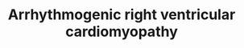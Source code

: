 ---
annotations:
- id: DOID:0050431
  parent: cardiovascular system disease
  type: Disease Ontology
  value: arrhythmogenic right ventricular cardiomyopathy
- id: PW:0001035
  parent: disease pathway
  type: Pathway Ontology
  value: arrhythmogenic right ventricular cardiomyopathy pathway
authors:
- Nsalomonis
- Khanspers
- MaintBot
- Christine Chichester
- AlexanderPico
- Fehrhart
- AMTan
- Eweitz
- Finterly
citedin:
- link: PMC9222608
  title: Fish as Model Systems to Study Epigenetic Drivers in Human Self-Domestication
    and Neurodevelopmental Cognitive Disorders (2022)
description: Arrhythmogenic right ventricular cardiomyopathy (ARVC) is an inherited
  heart disease that may result in arrhythmia, heart failure, and sudden death. Hallmark
  pathologies of ARVC include myocyte loss and fibrofatty replacement.  Proteins on
  this pathway have targeted assays available via the [https://assays.cancer.gov/available_assays?wp_id=WP2118
  CPTAC Assay Portal]
last-edited: 2021-06-22
ndex: f524b9c3-8b63-11eb-9e72-0ac135e8bacf
organisms:
- Homo sapiens
redirect_from:
- /index.php/Pathway:WP2118
- /instance/WP2118
- /instance/WP2118_rr119252
revision: r119252
schema-jsonld:
- '@context': https://schema.org/
  '@id': https://wikipathways.github.io/pathways/WP2118.html
  '@type': Dataset
  creator:
    '@type': Organization
    name: WikiPathways
  description: Arrhythmogenic right ventricular cardiomyopathy (ARVC) is an inherited
    heart disease that may result in arrhythmia, heart failure, and sudden death.
    Hallmark pathologies of ARVC include myocyte loss and fibrofatty replacement.  Proteins
    on this pathway have targeted assays available via the [https://assays.cancer.gov/available_assays?wp_id=WP2118
    CPTAC Assay Portal]
  keywords:
  - ACTB
  - ACTG1
  - ACTN1
  - ACTN2
  - ACTN3
  - ACTN4
  - ATP2A2
  - CACNA1C
  - CACNA1D
  - CACNA1F
  - CACNA1S
  - CACNA2D1
  - CACNA2D2
  - CACNA2D3
  - CACNA2D4
  - CACNB1
  - CACNB2
  - CACNB3
  - CACNB4
  - CACNG1
  - CACNG2
  - CACNG3
  - CACNG4
  - CACNG5
  - CACNG6
  - CACNG7
  - CACNG8
  - CDH2
  - CTNNA1
  - CTNNA2
  - CTNNA3
  - CTNNB1
  - Calcium
  - DAG1
  - DES
  - DMD
  - DSC2
  - DSG2
  - DSP
  - EMD
  - GJA1
  - ITGA1
  - ITGA10
  - ITGA11
  - ITGA2
  - ITGA2B
  - ITGA3
  - ITGA4
  - ITGA5
  - ITGA6
  - ITGA7
  - ITGA8
  - ITGA9
  - ITGAV
  - ITGB1
  - ITGB3
  - ITGB4
  - ITGB5
  - ITGB6
  - ITGB7
  - ITGB8
  - JUP
  - LAMA2
  - LEF1
  - LMNA
  - PKP2
  - RYR2
  - SGCA
  - SGCB
  - SGCD
  - SGCG
  - SLC8A1
  - Sodium
  - TCF7
  - TCF7L1
  - TCF7L2
  license: CC0
  name: Arrhythmogenic right ventricular cardiomyopathy
seo: CreativeWork
title: Arrhythmogenic right ventricular cardiomyopathy
wpid: WP2118
---